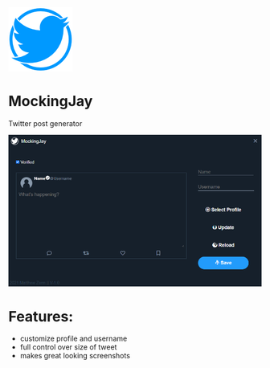 ![Logo](https://github.com/MatthewZenn/MockingJay/raw/main/Static/Logo.png)
# **MockingJay**
Twitter post generator

![Preview](https://github.com/MatthewZenn/MockingJay/raw/main/Static/Screen.png)

# Features:
- customize profile and username
- full control over size of tweet
- makes great looking screenshots
